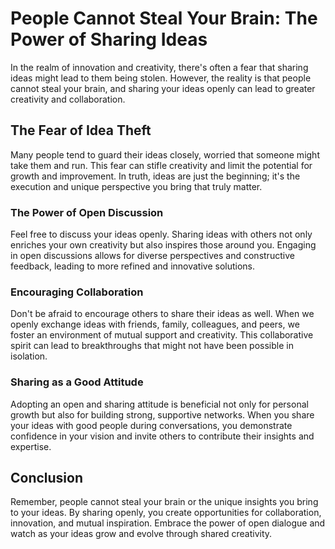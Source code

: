# People Cannot Steal Your Brain: The Power of Sharing Ideas

In the realm of innovation and creativity, there's often a fear that sharing ideas might lead to them being stolen. However, the reality is that people cannot steal your brain, and sharing your ideas openly can lead to greater creativity and collaboration.

## The Fear of Idea Theft

Many people tend to guard their ideas closely, worried that someone might take them and run. This fear can stifle creativity and limit the potential for growth and improvement. In truth, ideas are just the beginning; it's the execution and unique perspective you bring that truly matter.

### The Power of Open Discussion

Feel free to discuss your ideas openly. Sharing ideas with others not only enriches your own creativity but also inspires those around you. Engaging in open discussions allows for diverse perspectives and constructive feedback, leading to more refined and innovative solutions.

### Encouraging Collaboration

Don't be afraid to encourage others to share their ideas as well. When we openly exchange ideas with friends, family, colleagues, and peers, we foster an environment of mutual support and creativity. This collaborative spirit can lead to breakthroughs that might not have been possible in isolation.

### Sharing as a Good Attitude

Adopting an open and sharing attitude is beneficial not only for personal growth but also for building strong, supportive networks. When you share your ideas with good people during conversations, you demonstrate confidence in your vision and invite others to contribute their insights and expertise.

## Conclusion

Remember, people cannot steal your brain or the unique insights you bring to your ideas. By sharing openly, you create opportunities for collaboration, innovation, and mutual inspiration. Embrace the power of open dialogue and watch as your ideas grow and evolve through shared creativity.
